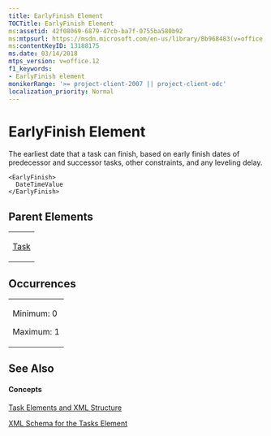 ```yaml
---
title: EarlyFinish Element
TOCTitle: EarlyFinish Element
ms:assetid: 42f08069-6879-47cb-ba7f-0755ba580b92
ms:mtpsurl: https://msdn.microsoft.com/en-us/library/Bb968483(v=office.12)
ms:contentKeyID: 13188175
ms.date: 03/14/2018
mtps_version: v=office.12
f1_keywords:
- EarlyFinish element
monikerRange: '>= project-client-2007 || project-client-odc'
localization_priority: Normal
---
```


# EarlyFinish Element




The earliest date that a task can finish, based on early finish dates of predecessor and successor tasks, other constraints, and any leveling delay.

    <EarlyFinish>
      DateTimeValue
    </EarlyFinish>

## Parent Elements

<table>
<colgroup>
<col style="width: 100%" />
</colgroup>
<tbody>
<tr class="odd">
<td><p><a href="task-element.md">Task</a></p></td>
</tr>
</tbody>
</table>

## Occurrences

<table>
<colgroup>
<col style="width: 100%" />
</colgroup>
<tbody>
<tr class="odd">
<td><p>Minimum: 0</p>
<p>Maximum: 1</p></td>
</tr>
</tbody>
</table>

## See Also

#### Concepts

[Task Elements and XML Structure](task-elements-and-xml-structure.md)

[XML Schema for the Tasks Element](xml-schema-for-the-tasks-element.md)

